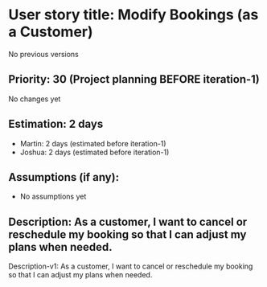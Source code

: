 # User story title: Modify Bookings (as a Customer)
No previous versions

## Priority: 30 (Project planning BEFORE iteration-1)
No changes yet

## Estimation: 2 days
* Martin: 2 days (estimated before iteration-1)
* Joshua: 2 days (estimated before iteration-1)

## Assumptions (if any):
* No assumptions yet

## Description: As a customer, I want to cancel or reschedule my booking so that I can adjust my plans when needed.
Description-v1: As a customer, I want to cancel or reschedule my booking so that I can adjust my plans when needed.
